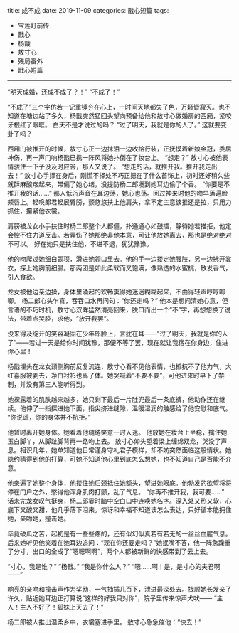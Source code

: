 title:	成不成
date:	2019-11-09
categories: 戬心短篇
tags:
- 宝莲灯前传
- 戬心
- 杨戬
- 敖寸心
- 残局番外
- 戬心短篇
---

“明天成婚，还成不成了？！”
“不成了！”<!--more-->

“不成了”三个字仿若一记重锤夯在心上，一时间天地都失了色，万籁皆寂灭。也不知道在塘边站了多久，杨戬突然猛回头望向预备给他和敖寸心做婚房的西厢，紧咬牙根红了眼眶。
白天不是才说过的吗？
“过了明天，我就是你的人了。”
这就要变卦了吗？

西厢门被推开的时候，敖寸心正一边抹泪一边收拾行装，正抚摸着新娘金冠，委屈神伤，再一声门响杨戬已携一阵风将她扑倒在了妆台上。
“想走？”
敖寸心被他表情骇住一下子没及时应答，那人又说了。
“想走的话，就推开我。推开我走出去！”
敖寸心手撑在身后，刚慌不择处不巧正摁在了什么首饰上，初时还好稍久些就酥麻酸疼起来，带偏了她心绪，没提防杨二郎凑到她耳边偷了个香。
“你要是不推开我的话……”
那人低沉声音在耳边荡，她心也荡。回过神来时他的吻早落遍脸颊唇上。轻唤郎君轻展臂膀，颤悠悠扶上他肩头，拿不定主意该推还是拉，只用力抓住，攥紧他衣裳。

肩膀被龙女小手扶住时杨二郎整个人都僵，扑通通心如鼓擂，静待她若推拒，他定会控不住力道反击。若弄伤了她那绝非他本意，可让他放她离去，那也是绝对绝对不可以。
好在她只是扶住他，不进不退，犹犹豫豫。

他的吻爬过她细白颈项，滑进她领口里去。他的手一边搂定她腰肢，另一边拂开裳衣，探上她胸前细腻。那两团是如此柔软而又饱满，像熟透的水蜜桃，散发香气，引人食欲。

龙女被他边亲边揉，身体里涌起的欢畅熏得她迷迷糊糊起来，不由得轻声哼哼唧唧。
杨二郎心头乍喜，吞吞口水再问句：“你还走吗？”
他本是想问清她心意，但言语的不巧时机，敖寸心双眸猛然清亮回来，脱口而出一个“不”字，再想想换了说法，带着点哭腔，求他，“放开我罢”。

没来得及绽开的笑容凝固在少年郎脸上，言犹在耳——“过了明天，我就是你的人了”——若过一天是给你时间犹豫，那便不等了罢，现在就让我宿在你身边，住进你心里！

杨戬埋头在龙女颈侧胸前反复流连，敖寸心看不见他表情，也抵抗不了他力气，大红喜服被剥去，净白衬衫也离了体。她哭喊着“不要不要”，可他进来时早下了禁制，并没有第三人能听得到。

她裸露着的肌肤越来越多，她只剩下最后一片肚兜最后一条底裤，他动作还在继续。他伸了一指探进她下面，指尖挤进缝隙，温暖湿润的触感给了他安慰和底气。
“你说谎，你的身体并不抗拒。”

他暂时离开她身体。她看着他缱绻笑意一时入迷。
他放她在妆台上坐稳，擒住她玉白脚丫，从脚趾脚背再一路吻上去。
敖寸心仰头望着梁上缠绵双龙，哭没了声息。相识几年，她单知道他日常谨身守礼君子模样，却不妨突然面临这般情状。她隐约猜得到他的打算，可她不知道他心里到底怎么想她，也不知道自己是否能不介意。

他亲遍了她整个身体，他搂住她后颈抵住她额头，望进她眼底。他勃发的欲望将将停在门户之外，憋得他浑身肌肉打颤，乱了气息。
“你再不推开我，我可要……”
话未完龙女叹气挺身，杨二郎霎时脑中空白口中连唤她名字。深入处又热又软，心底下又酸又甜，他几乎落下泪来。惊讶和幸福不知道该怎么表达，只好循本能拥住她，亲吻她，撞击她。

毕竟破瓜之苦，起初是有一些些疼的，还有似幻似真若有若无的一丝丝血腥气息。后来她听见他笑着在她耳边追问：“现在你还要走吗？”她抿嘴不答，他一阵急躁重了分寸，出口的全成了“嗯嗯啊啊”，两个人都被新鲜的快感带到了云上去。

“寸心，我是谁？”
“杨戬。”
“我是你什么人？”
“嗯……啊！是，是寸心的夫君啊——”

响亮的亲吻和撞击声作为奖励，一气抽插几百下，泄进最深处去。拢顺她长发亲了许久，贴近她耳边正打算说“这样的好我只对你”，院子里传来惊声犬吠——
“主人！主人不好了！狐妹上天去了！”

杨二郎被人推出温柔乡中，衣裳塞进手里。
敖寸心急急催他：“快去！”
